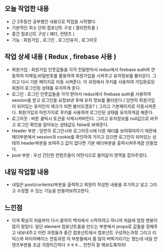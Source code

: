 ## 오늘 작업한 내용
- 근 2주동안 공부했던 내용으로 작업을 시작했다.
- 기본적인 최소 단위 컴포넌트 구성 ( 엘리먼트들 )
- 중간 컴포넌트 구성 ( 헤더, 컨텐츠 )
- 기능 : 회원가입 , 로그인 , 로그인유지 , 로그아웃

## 작업 상세 내용 ( Redux , firebase 사용 )
- 회원가입 : 회원가입 인풋값들을 각각 전달받아서 redux에서 firebase auth와 연동하여 이메일,비밀번호를 활용하여 회원가입을 시켜주고 유저정보를 불러온다. 그리고 다시 기본 페이지로 이동 시켜준다. 이 과정에서 쿠키를 사용하여 가입완료된 회원이 로그인된 상태를 유지하게 준다.
- 로그인 : 로그인 인풋값들을 각각 받아서 redux에서 firebase auth를 사용하여 session을 받고 로그인을 요청보낸 후에 유저 정보를 불러온다.( 당연히 회원가입이 되어있는 유저인지 체크가 되면 불러오겠죠? ) 그리고 기본페이지로 이동시켜준다. 회원가입과 마찬가지로 쿠키를 사용하여 로그인된 상태를 유지하게끔 해준다.
- 로그아웃 : 버튼 클릭시 토큰을 삭제시켜버린다. 그리고 유저정보를 null값으로 바꾸고 로그인 확인을 알아보는 상태값도 false로 바꿔준다.
- Header 부분 : 당연히 로그인시와 로그아웃시에 다른 헤더를 보여줘야하기 때문에 헤더부분에서 session과 cookie를 확인하여 가지고 있으면 로그인이 되어있는 상태의 header부분을 보여주고 값이 없다면 기본 헤더부분을 출력시켜주게끔 만들었다.
- post 부분 : 우선 간단한 컨텐츠들이 어떤식으로 들어갈지 영역을 잡아주었다.

## 내일 작업할 내용
- 내일은 post(contents)부분을 출력하고 회원이 작성한 내용을 추가하고 넣고 그리고 수정할 수 있는 기능을 만들어보려고한다.

## 느낀점
- 이게 확실히 처음부터 다시 끝까지 백지에서 시작하려고 하니까 처음에 엄청 멘붕이 많이 왔었다. 일단 element 컴포넌트들을 만드는 부분에서 props로 값들을 정해주고 내보내주고 이런 과정들과 중간 컴포넌트에서 컴포넌트 구성하는과정 그리고 리덕스와 파이어베이스 연동과정 이 부분들에서 좀 많이 버벅거리기는 했는데 내일 컨텐츠부분들 조금 걱정이긴하다 ㅎㅎㅎ... 천천히 잘 해보도록하자!
